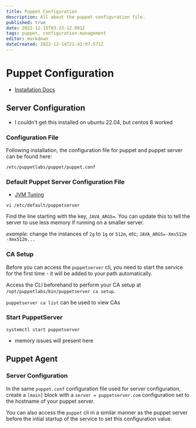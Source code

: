 ```yaml
---
title: Puppet Configuration
description: All about the puppet configuration file. 
published: true
date: 2022-12-15T03:23:12.091Z
tags: puppet, configuration-management
editor: markdown
dateCreated: 2022-12-14T21:42:07.571Z
---
```


# Puppet Configuration
- [Installation Docs](https://puppet.com/docs/puppet/7/install_agents.html#install_agents)

## Server Configuration

- I couldn't get this installed on ubuntu 22.04, but centos 8 worked

### Configuration File

Following installation, the configuration file for puppet and puppet server can be found here: 

```
/etc/puppetlabs/puppet/puppet.conf
```

### Default Puppet Server Configuration File
- [JVM Tuning](https://puppet.com/docs/puppet/7/server/install_from_packages.html#running-puppet-server-on-a-vm)

```
vi /etc/default/puppetserver
```

Find the line starting with the key, `JAVA_ARGS=`. You can update this to tell the server to use less memory if running on a smaller server. 

*example:* change the instances of `2g` to `1g` or `512m`, etc; `JAVA_ARGS=-Xms512m -Xmx512m...`

### CA Setup

Before you can access the `puppetserver` cli, you need to start the service for the first time - it will be added to your path automatically. 

Access the CLI beforehand to perform your CA setup at `/opt/puppetlabs/bin/puppetserver ca setup`. 

`puppetserver ca list` can be used to view CAs

### Start PuppetServer

```
systemctl start puppetserver
```
- memory issues will present here

## Puppet Agent

### Server Configuration

In the same `puppet.conf` configuration file used for server configuration, create a `[main]` block with a `server = puppetserver.com` configuration set to the hostname of your puppet server. 

You can also access the `puppet` cli in a similar manner as the puppet server before the intial startup of the service to set this configuration value. 